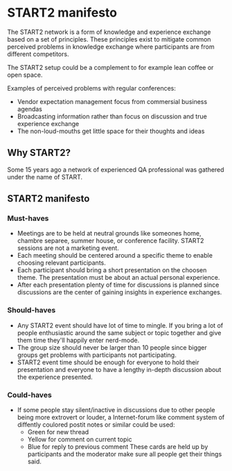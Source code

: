 # START2 manifesto
The START2 network is a form of knowledge and experience exchange based on a set of principles. These principles exist to mitigate common perceived problems in knowledge exchange where participants are from different competitors.

The START2 setup could be a complement to for example lean coffee or open space.

Examples of perceived problems with regular conferences:

* Vendor expectation management focus from commersial business agendas
* Broadcasting information rather than focus on discussion and true experience exchange
* The non-loud-mouths get little space for their thoughts and ideas

## Why START2?
Some 15 years ago a network of experienced QA professional was gathered under the name of START.

## START2 manifesto
### Must-haves
* Meetings are to be held at neutral grounds like someones home, chambre separee, summer house, or conference facility. START2 sessions are not a marketing event.
* Each meeting should be centered around a specific theme to enable choosing relevant participants.
* Each participant should bring a short presentation on the choosen theme. The presentation must be about an actual personal experience.
* After each presentation plenty of time for discussions is planned since discussions are the center of gaining insights in experience exchanges.

### Should-haves
* Any START2 event should have lot of time to mingle. If you bring a lot of people enthusiastic around the same subject or topic together and give them time they'll happily enter nerd-mode.
* The group size should never be larger than 10 people since bigger groups get problems with participants not participating.
* START2 event time should be enough for everyone to hold their presentation and everyone to have a lengthy in-depth discussion about the experience presented.

### Could-haves
* If some people stay silent/inactive in discussions due to other people being more extrovert or louder, a Internet-forum like comment system of diffently coulored postit notes or similar could be used:
  * Green for new thread
  * Yellow for comment on current topic
  * Blue for reply to previous comment
These cards are held up by participants and the moderator make sure all people get their things said.
